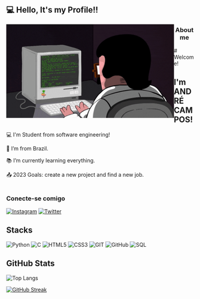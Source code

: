 ## 💻 Hello, It's my Profile!!
<img src=programming1.gif height=250 align=left>
<h3 align="center">About me</h3>

<div>
 # Welcome!

 

## I'm ANDRÉ CAMPOS!

 

:computer: I'm Student from software engineering!

:house_with_garden: I’m from Brazil.

:books: I’m currently learning everything.

:outbox_tray: 2023 Goals: create a new project and find a new job.
</div>

#
### Conecte-se comigo

[![Instagram](https://img.shields.io/badge/Instagram-000?style=for-the-badge&logo=instagram)](https://www.instagram.com/andrefcampos/)
[![Twitter](https://img.shields.io/badge/Twitter-000?style=for-the-badge&logo=twitter)](https://twitter.com/dezaodev)

## Stacks
![Python](https://img.shields.io/badge/Python-000?style=for-the-badge&logo=python)
![C](https://img.shields.io/badge/C-000?style=for-the-badge&logo=c)
![HTML5](https://img.shields.io/badge/HTML5-000?style=for-the-badge&logo=html5)
![CSS3](https://img.shields.io/badge/CSS3-000?style=for-the-badge&logo=css3&logoColor=264CE4)
![GIT](https://img.shields.io/badge/git-000?style=for-the-badge&logo=git&logoColor=E94D5F)
![GitHub](https://img.shields.io/badge/GitHub-000?style=for-the-badge&logo=github&logoColor=FFF)
![SQL](https://img.shields.io/badge/Mysql-000?style=for-the-badge&logo=mysql&logoColor=264CE4)

## GitHub Stats
![Top Langs](https://github-readme-stats-git-masterrstaa-rickstaa.vercel.app/api/top-langs/?username=andrefcampos&layout=compact&bg_color=000&border_color=30A3DC&title_color=E94D5F&text_color=FFF&hide_title=true)

[![GitHub Streak](https://streak-stats.demolab.com/?user=andrefcampos&theme=highcontrast&background=000&border=30A3DC&dates=FFF)](https://git.io/streak-stats)
